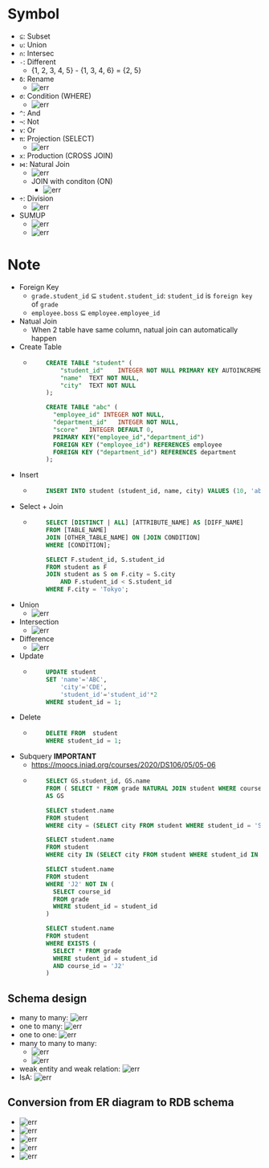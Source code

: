 # Symbol 

+ `⊆`: Subset
+ `∪`: Union
+ `∩`: Intersec
+ `-`: Different
  + {1, 2, 3, 4, 5} - {1, 3, 4, 6} = {2, 5}
+ `δ`: Rename
  + ![err][data00]
+ `σ`: Condition (WHERE)
  + ![err][data01]
+ `^`: And
+ `¬`: Not
+ `∨`: Or
+ `π`: Projection (SELECT)
  + ![err][data03]
+ `x`: Production (CROSS JOIN)
+ `⋈`: Natural Join
  + ![err][data02]
  + JOIN with conditon (ON)
    + ![err][data04] 
+ `÷`: Division
  + ![err][data05] 
+ SUMUP
  + ![err][data06] 
  + ![err][data07] 

# Note

+ Foreign Key
  + `grade.student_id` ⊆ `student.student_id`: `student_id` is `foreign key` of `grade`
  + `employee.boss` ⊆ `employee.employee_id`
+ Natual Join
  + When 2 table have same column, natual join can automatically happen
+ Create Table
  + ```sql
        CREATE TABLE "student" (
            "student_id"	INTEGER NOT NULL PRIMARY KEY AUTOINCREMENT UNIQUE,
            "name"	TEXT NOT NULL,
            "city"	TEXT NOT NULL
        );

        CREATE TABLE "abc" (
          "employee_id"	INTEGER NOT NULL,
          "department_id"	INTEGER NOT NULL,
          "score"	INTEGER DEFAULT 0,
          PRIMARY KEY("employee_id","department_id")
          FOREIGN KEY ("employee_id") REFERENCES employee
          FOREIGN KEY ("department_id") REFERENCES department
        );
    ```
+ Insert
  + ```sql
        INSERT INTO student (student_id, name, city) VALUES (10, 'abc', 'cde')
    ```
+ Select + Join
  + ```sql
        SELECT [DISTINCT | ALL] [ATTRIBUTE_NAME] AS [DIFF_NAME]
        FROM [TABLE_NAME]
        JOIN [OTHER_TABLE_NAME] ON [JOIN CONDITION]
        WHERE [CONDITION];

        SELECT F.student_id, S.student_id
        FROM student as F
        JOIN student as S on F.city = S.city
            AND F.student_id < S.student_id
        WHERE F.city = 'Tokyo';
    ```
+ Union
  + ![err][data08] 
+ Intersection
  + ![err][data09] 
+ Difference
  + ![err][data10] 
+ Update
  + ```sql
        UPDATE student
        SET 'name'='ABC',
            'city'='CDE',
            'student_id'='student_id'*2
        WHERE student_id = 1;
    ```
+ Delete
  + ```sql
        DELETE FROM  student
        WHERE student_id = 1;
    ```
+ Subquery **IMPORTANT**
  + https://moocs.iniad.org/courses/2020/DS106/05/05-06
  + ```sql
        SELECT GS.student_id, GS.name
        FROM ( SELECT * FROM grade NATURAL JOIN student WHERE course_id='J2' )
        AS GS

        SELECT student.name
        FROM student
        WHERE city = (SELECT city FROM student WHERE student_id = 'S1')

        SELECT student.name
        FROM student
        WHERE city IN (SELECT city FROM student WHERE student_id IN ('S1', 'S2'))

        SELECT student.name
        FROM student
        WHERE 'J2' NOT IN (
          SELECT course_id 
          FROM grade
          WHERE student_id = student_id
        )

        SELECT student.name
        FROM student
        WHERE EXISTS (
          SELECT * FROM grade
          WHERE student_id = student_id
          AND course_id = 'J2'
        )
    ```

## Schema design

+ many to many: ![err][data11]
+ one to many: ![err][data12]
+ one to one: ![err][data13]
+ many to many to many: 
  + ![err][data14]
  + ![err][data15]
+ weak entity and weak relation: ![err][data16]
+ IsA: ![err][data17]

## Conversion from ER diagram to RDB schema

+ ![err][data18]
+ ![err][data19]
+ ![err][data20]
+ ![err][data21]
+ ![err][data22]

[data00]: ./../image/data00.png
[data01]: ./../image/data01.png
[data02]: ./../image/data02.png
[data03]: ./../image/data03.png
[data04]: ./../image/data04.png
[data05]: ./../image/data05.png
[data06]: ./../image/data06.png
[data07]: ./../image/data07.png
[data08]: ./../image/data08.png
[data09]: ./../image/data09.png
[data10]: ./../image/data10.png
[data11]: ./../image/data11.png
[data12]: ./../image/data12.png
[data13]: ./../image/data13.png
[data14]: ./../image/data14.png
[data15]: ./../image/data15.png
[data16]: ./../image/data16.png
[data17]: ./../image/data17.png
[data18]: ./../image/data18.png
[data19]: ./../image/data19.png
[data20]: ./../image/data20.png
[data21]: ./../image/data21.png
[data22]: ./../image/data22.png
[data23]: ./../image/data23.png
[data24]: ./../image/data24.png
[data25]: ./../image/data25.png
[data26]: ./../image/data26.png
[data27]: ./../image/data27.png
[data28]: ./../image/data28.png
[data29]: ./../image/data29.png
[data30]: ./../image/data30.png
[data31]: ./../image/data31.png
[data32]: ./../image/data32.png
[data33]: ./../image/data33.gif
[data34]: ./../image/data34.png
[data35]: ./../image/data35.png
[data36]: ./../image/data36.png
[data37]: ./../image/data37.png
[data38]: ./../image/data38.png
[data39]: ./../image/data39.png
[data40]: ./../image/data40.png
[data41]: ./../image/data41.png
[data42]: ./../image/data42.png
[data43]: ./../image/data43.png
[data44]: ./../image/data44.png
[data45]: ./../image/data45.png
[data46]: ./../image/data46.png
[data47]: ./../image/data47.png
[data48]: ./../image/data48.png
[data49]: ./../image/data49.png
[data50]: ./../image/data50.png
[data51]: ./../image/data51.png
[data52]: ./../image/data52.png
[data53]: ./../image/data53.png
[data54]: ./../image/data54.png
[data55]: ./../image/data55.png
[data56]: ./../image/data56.png
[data57]: ./../image/data57.png
[data58]: ./../image/data58.png
[data59]: ./../image/data59.png
[data60]: ./../image/data60.png
[data61]: ./../image/data61.png
[data62]: ./../image/data62.png
[data63]: ./../image/data63.png
[data64]: ./../image/data64.png
[data65]: ./../image/data65.png
[data66]: ./../image/data66.png
[data67]: ./../image/data67.png
[data68]: ./../image/data68.png
[data69]: ./../image/data69.png
[data70]: ./../image/data70.png
